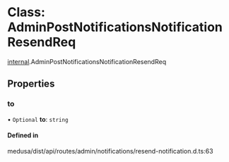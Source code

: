 # Class: AdminPostNotificationsNotificationResendReq

[internal](../modules/internal-12.md).AdminPostNotificationsNotificationResendReq

## Properties

### to

• `Optional` **to**: `string`

#### Defined in

medusa/dist/api/routes/admin/notifications/resend-notification.d.ts:63
